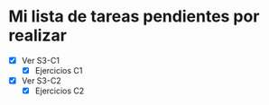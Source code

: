 # Mi lista de tareas pendientes por realizar

- [X] Ver S3-C1
  - [X] Ejercicios C1
- [X] Ver S3-C2
  - [X] Ejercicios C2
